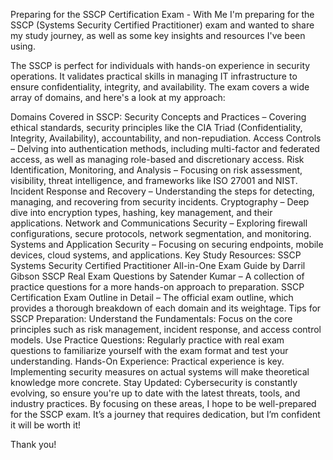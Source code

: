 Preparing for the SSCP Certification Exam - With Me
I'm preparing for the SSCP (Systems Security Certified Practitioner) exam and wanted to share my study journey, as well as some key insights and resources I've been using.

The SSCP is perfect for individuals with hands-on experience in security operations. It validates practical skills in managing IT infrastructure to ensure confidentiality, integrity, and availability. The exam covers a wide array of domains, and here's a look at my approach:

Domains Covered in SSCP:
Security Concepts and Practices – Covering ethical standards, security principles like the CIA Triad (Confidentiality, Integrity, Availability), accountability, and non-repudiation.
Access Controls – Delving into authentication methods, including multi-factor and federated access, as well as managing role-based and discretionary access.
Risk Identification, Monitoring, and Analysis – Focusing on risk assessment, visibility, threat intelligence, and frameworks like ISO 27001 and NIST.
Incident Response and Recovery – Understanding the steps for detecting, managing, and recovering from security incidents.
Cryptography – Deep dive into encryption types, hashing, key management, and their applications.
Network and Communications Security – Exploring firewall configurations, secure protocols, network segmentation, and monitoring.
Systems and Application Security – Focusing on securing endpoints, mobile devices, cloud systems, and applications.
Key Study Resources:
SSCP Systems Security Certified Practitioner All-in-One Exam Guide by Darril Gibson
SSCP Real Exam Questions by Satender Kumar – A collection of practice questions for a more hands-on approach to preparation.
SSCP Certification Exam Outline in Detail – The official exam outline, which provides a thorough breakdown of each domain and its weightage.
Tips for SSCP Preparation:
Understand the Fundamentals: Focus on the core principles such as risk management, incident response, and access control models.
Use Practice Questions: Regularly practice with real exam questions to familiarize yourself with the exam format and test your understanding.
Hands-On Experience: Practical experience is key. Implementing security measures on actual systems will make theoretical knowledge more concrete.
Stay Updated: Cybersecurity is constantly evolving, so ensure you're up to date with the latest threats, tools, and industry practices.
By focusing on these areas, I hope to be well-prepared for the SSCP exam. It’s a journey that requires dedication, but I’m confident it will be worth it!

Thank you!
